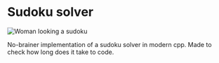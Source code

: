 # Sudoku solver

![Woman looking a sudoku](https://ak.picdn.net/shutterstock/videos/3253849/thumb/1.jpg?ip=x480)

No-brainer implementation of a sudoku solver in modern cpp. Made to check 
how long does it take to code.


